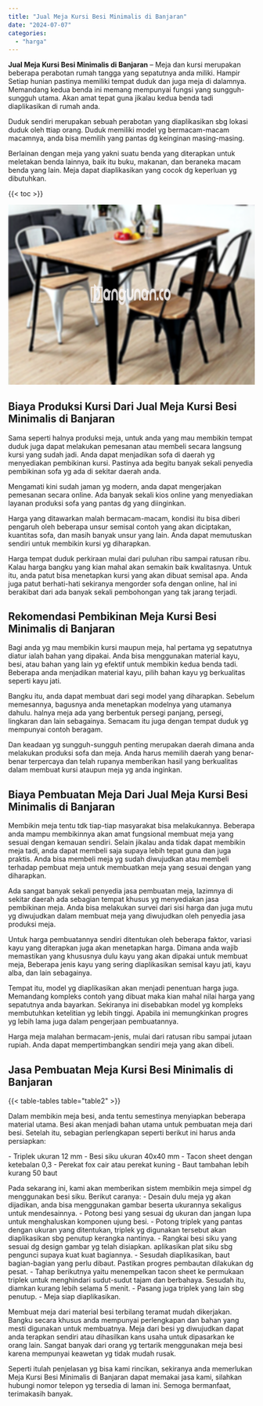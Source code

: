 ```yaml
---
title: "Jual Meja Kursi Besi Minimalis di Banjaran"
date: "2024-07-07"
categories: 
  - "harga"
---
```


**Jual Meja Kursi Besi Minimalis di Banjaran** – Meja dan kursi merupakan beberapa perabotan rumah tangga yang sepatutnya anda miliki. Hampir Setiap hunian pastinya memiliki tempat duduk dan juga meja di dalamnya. Memandang kedua benda ini memang mempunyai fungsi yang sungguh-sungguh utama. Akan amat tepat guna jikalau kedua benda tadi diaplikasikan di rumah anda.

Duduk sendiri merupakan sebuah perabotan yang diaplikasikan sbg lokasi duduk oleh ttiap orang. Duduk memiliki model yg bermacam-macam macamnya, anda bisa memilih yang pantas dg keinginan masing-masing.

Berlainan dengan meja yang yakni suatu benda yang diterapkan untuk meletakan benda lainnya, baik itu buku, makanan, dan beraneka macam benda yang lain. Meja dapat diaplikasikan yang cocok dg keperluan yg dibutuhkan.

{{< toc >}}

![Jual Meja Kursi Besi Minimalis di Banjaran](/images/jual-meja-besi-murah25.png)

## Biaya Produksi Kursi Dari Jual Meja Kursi Besi Minimalis di Banjaran

Sama seperti halnya produksi meja, untuk anda yang mau membikin tempat duduk juga dapat melakukan pemesanan atau membeli secara langsung kursi yang sudah jadi. Anda dapat menjadikan sofa di daerah yg menyediakan pembikinan kursi. Pastinya ada begitu banyak sekali penyedia pembikinan sofa yg ada di sekitar daerah anda.

Mengamati kini sudah jaman yg modern, anda dapat mengerjakan pemesanan secara online. Ada banyak sekali kios online yang menyediakan layanan produksi sofa yang pantas dg yang diinginkan.

Harga yang ditawarkan malah bermacam-macam, kondisi itu bisa diberi pengaruh oleh beberapa unsur semisal contoh yang akan diciptakan, kuantitas sofa, dan masih banyak unsur yang lain. Anda dapat memutuskan sendiri untuk membikin kursi yg diharapkan.

Harga tempat duduk perkiraan mulai dari puluhan ribu sampai ratusan ribu. Kalau harga bangku yang kian mahal akan semakin baik kwalitasnya. Untuk itu, anda patut bisa menetapkan kursi yang akan dibuat semisal apa. Anda juga patut berhati-hati sekiranya mengorder sofa dengan online, hal ini berakibat dari ada banyak sekali pembohongan yang tak jarang terjadi.

## Rekomendasi Pembikinan Meja Kursi Besi Minimalis di Banjaran

Bagi anda yg mau membikin kursi maupun meja, hal pertama yg sepatutnya diatur ialah bahan yang dipakai. Anda bisa menggunakan material kayu, besi, atau bahan yang lain yg efektif untuk membikin kedua benda tadi. Beberapa anda menjadikan material kayu, pilih bahan kayu yg berkualitas seperti kayu jati.

Bangku itu, anda dapat membuat dari segi model yang diharapkan. Sebelum memesannya, bagusnya anda menetapkan modelnya yang utamanya dahulu. halnya meja ada yang berbentuk persegi panjang, persegi, lingkaran dan lain sebagainya. Semacam itu juga dengan tempat duduk yg mempunyai contoh beragam.

Dan keadaan yg sungguh-sungguh penting merupakan daerah dimana anda melakukan produksi sofa dan meja. Anda harus memilih daerah yang benar-benar terpercaya dan telah rupanya memberikan hasil yang berkualitas dalam membuat kursi ataupun meja yg anda inginkan.

## Biaya Pembuatan Meja Dari Jual Meja Kursi Besi Minimalis di Banjaran

Membikin meja tentu tdk tiap-tiap masyarakat bisa melakukannya. Beberapa anda mampu membikinnya akan amat fungsional membuat meja yang sesuai dengan kemauan sendiri. Selain jikalau anda tidak dapat membikin meja tadi, anda dapat membeli saja supaya lebih tepat guna dan juga praktis. Anda bisa membeli meja yg sudah diwujudkan atau membeli terhadap pembuat meja untuk membuatkan meja yang sesuai dengan yang diharapkan.

Ada sangat banyak sekali penyedia jasa pembuatan meja, lazimnya di sekitar daerah ada sebagian tempat khusus yg menyediakan jasa pembikinan meja. Anda bisa melakukan survei dari sisi harga dan juga mutu yg diwujudkan dalam membuat meja yang diwujudkan oleh penyedia jasa produksi meja.

Untuk harga pembuatannya sendiri ditentukan oleh beberapa faktor, variasi kayu yang diterapkan juga akan menetapkan harga. Dimana anda wajib memastikan yang khususnya dulu kayu yang akan dipakai untuk membuat meja, Beberapa jenis kayu yang sering diaplikasikan semisal kayu jati, kayu alba, dan lain sebagainya.

Tempat itu, model yg diaplikasikan akan menjadi penentuan harga juga. Memandang kompleks contoh yang dibuat maka kian mahal nilai harga yang sepatutnya anda bayarkan. Sekiranya ini disebabkan model yg kompleks membutuhkan ketelitian yg lebih tinggi. Apabila ini memungkinkan progres yg lebih lama juga dalam pengerjaan pembuatannya.

Harga meja malahan bermacam-jenis, mulai dari ratusan ribu sampai jutaan rupiah. Anda dapat mempertimbangkan sendiri meja yang akan dibeli.

## Jasa Pembuatan Meja Kursi Besi Minimalis di Banjaran

{{< table-tables table="table2" >}}

Dalam membikin meja besi, anda tentu semestinya menyiapkan beberapa material utama. Besi akan menjadi bahan utama untuk pembuatan meja dari besi. Setelah itu, sebagian perlengkapan seperti berikut ini harus anda persiapkan:

\- Triplek ukuran 12 mm - Besi siku ukuran 40x40 mm - Tacon sheet dengan ketebalan 0,3 - Perekat fox cair atau perekat kuning - Baut tambahan lebih kurang 50 baut

Pada sekarang ini, kami akan memberikan sistem membikin meja simpel dg menggunakan besi siku. Berikut caranya: - Desain dulu meja yg akan dijadikan, anda bisa menggunakan gambar beserta ukurannya sekaligus untuk mendesainnya. - Potong besi yang sesuai dg ukuran dan jangan lupa untuk menghaluskan komponen ujung besi. - Potong triplek yang pantas dengan ukuran yang ditentukan, triplek yg digunakan tersebut akan diaplikasikan sbg penutup kerangka nantinya. - Rangkai besi siku yang sesuai dg design gambar yg telah disiapkan. aplikasikan plat siku sbg pengunci supaya kuat kuat bagiannya. - Sesudah diaplikasikan, baut bagian-bagian yang perlu dibaut. Pastikan progres pembautan dilakukan dg pesat. - Tahap berikutnya yaitu menempelkan tacon sheet ke permukaan triplek untuk menghindari sudut-sudut tajam dan berbahaya. Sesudah itu, diamkan kurang lebih selama 5 menit. - Pasang juga triplek yang lain sbg penutup. - Meja siap diaplikasikan.

Membuat meja dari material besi terbilang teramat mudah dikerjakan. Bangku secara khusus anda mempunyai perlengkapan dan bahan yang mesti digunakan untuk membuatnya. Meja dari besi yg diwujudkan dapat anda terapkan sendiri atau dihasilkan kans usaha untuk dipasarkan ke orang lain. Sangat banyak dari orang yg tertarik menggunakan meja besi karena mempunyai keawetan yg tidak mudah rusak.

Seperti itulah penjelasan yg bisa kami rincikan, sekiranya anda memerlukan Meja Kursi Besi Minimalis di Banjaran dapat memakai jasa kami, silahkan hubungi nomor telepon yg tersedia di laman ini. Semoga bermanfaat, terimakasih banyak.
